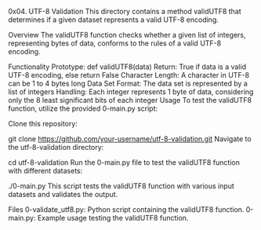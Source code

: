 0x04. UTF-8 Validation
This directory contains a method validUTF8 that determines if a given dataset represents a valid UTF-8 encoding.

Overview
The validUTF8 function checks whether a given list of integers, representing bytes of data, conforms to the rules of a valid UTF-8 encoding.

Functionality
Prototype: def validUTF8(data)
Return: True if data is a valid UTF-8 encoding, else return False
Character Length: A character in UTF-8 can be 1 to 4 bytes long
Data Set Format: The data set is represented by a list of integers
Handling: Each integer represents 1 byte of data, considering only the 8 least significant bits of each integer
Usage
To test the validUTF8 function, utilize the provided 0-main.py script:

Clone this repository:

git clone https://github.com/your-username/utf-8-validation.git
Navigate to the utf-8-validation directory:

cd utf-8-validation
Run the 0-main.py file to test the validUTF8 function with different datasets:

./0-main.py
This script tests the validUTF8 function with various input datasets and validates the output.

Files
0-validate_utf8.py: Python script containing the validUTF8 function.
0-main.py: Example usage testing the validUTF8 function.
